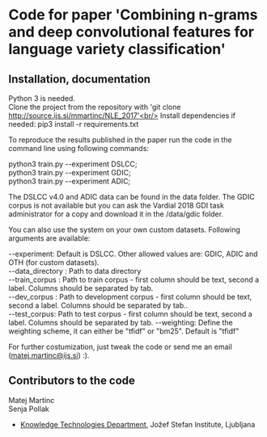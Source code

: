 # Code for paper 'Combining n-grams and deep convolutional features for language variety classification' #

## Installation, documentation ##

Python 3 is needed.<br/>
Clone the project from the repository with 'git clone http://source.ijs.si/mmartinc/NLE_2017'<br/>
Install dependencies if needed: pip3 install -r requirements.txt

To reproduce the results published in the paper run the code in the command line using following commands:

python3 train.py --experiment DSLCC;<br/>
python3 train.py --experiment GDIC;<br/>
python3 train.py --experiment ADIC;<br/>

The DSLCC v4.0 and ADIC data can be found in the data folder. The GDIC corpus is not available but you can ask the Vardial 2018 GDI task administrator for a copy and download
it in the /data/gdic folder.

You can also use the system on your own custom datasets. Following arguments are available:

--experiment: Default is DSLCC. Other allowed values are: GDIC, ADIC and OTH (for custom datasets).<br/>
--data_directory : Path to data directory<br/>
--train_corpus : Path to train corpus - first column should be text, second a label. Columns should be separated by tab.<br/>
--dev_corpus : Path to development corpus - first column should be text, second a label. Columns should be separated by tab..<br/>
--test_corpus: Path to test corpus - first column should be text, second a label. Columns should be separated by tab.
--weighting: Define the weighting scheme, it can either be "tfidf" or "bm25". Default is "tfidf"

For further costumization, just tweak the code or send me an email (matej.martinc@ijs.si) :).


## Contributors to the code ##

Matej Martinc<br/>
Senja Pollak

* [Knowledge Technologies Department](http://kt.ijs.si), Jožef Stefan Institute, Ljubljana
